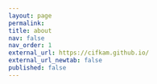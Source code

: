 ```yaml
---
layout: page
permalink:
title: about
nav: false
nav_order: 1
external_url: https://cifkam.github.io/
external_url_newtab: false
published: false
---
```

